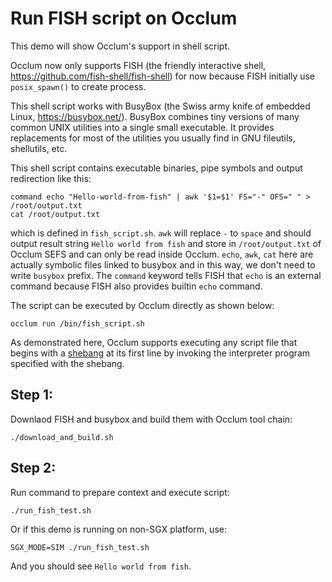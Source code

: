 # Run FISH script on Occlum

This demo will show Occlum's support in shell script.

Occlum now only supports FISH (the friendly interactive shell, https://github.com/fish-shell/fish-shell) for now
because FISH initially use `posix_spawn()` to create process.

This shell script works with BusyBox (the Swiss army knife of embedded Linux, https://busybox.net/).
BusyBox combines tiny versions of many common UNIX utilities into a single small executable. It provides replacements
for most of the utilities you usually find in GNU fileutils, shellutils, etc.

This shell script contains executable binaries, pipe symbols and output redirection like this:
```
command echo "Hello-world-from-fish" | awk '$1=$1' FS="-" OFS=" " > /root/output.txt
cat /root/output.txt
```

which is defined in `fish_script.sh`. `awk` will replace `-` to `space` and should output result
string `Hello world from fish` and store in `/root/output.txt` of Occlum SEFS and can only be read
inside Occlum. `echo`, `awk`, `cat` here are actually symbolic files linked to busybox and in this way, we don't need
to write `busybox` prefix. The `command` keyword tells FISH that `echo` is an external command because FISH also provides
builtin `echo` command.

The script can be executed by Occlum directly as shown below:
```
occlum run /bin/fish_script.sh
```
As demonstrated here, Occlum supports executing any script file that begins with a [shebang](https://en.wikipedia.org/wiki/Shebang_(Unix))
at its first line by invoking the interpreter program specified with the shebang.

## Step 1:
Downlaod FISH and busybox and build them with Occlum tool chain:
```
./download_and_build.sh
```

## Step 2:
Run command to prepare context and execute script:
```
./run_fish_test.sh
```
Or if this demo is running on non-SGX platform, use:
```
SGX_MODE=SIM ./run_fish_test.sh
```

And you should see `Hello world from fish`.

